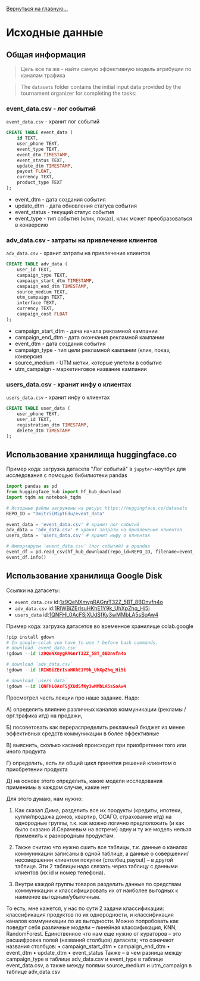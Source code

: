 [Вернуться на главную...](../README.md)

# Исходные данные
## Общая информация

> Цель все та же - найти самую эффективную модель атрибуции по каналам трафика

>The `datasets` folder contains the initial input data provided by the tournament organizer for completing the tasks:

### event_data.csv - лог событий

`event_data.csv` - хранит лог событий

```SQL
CREATE TABLE event_data (
    id TEXT,
    user_phone TEXT,
    event_type TEXT,
    event_dtm TIMESTAMP,
    event_status TEXT,
    update_dtm TIMESTAMP,
    payout FLOAT,
    currency TEXT,
    product_type TEXT
);
```
- event_dtm - дата создания события 
- update_dtm - дата обновления статуса события
- event_status - текущий статус события
- event_type - тип события (клик, показ), клик может преобразоваться в конверсию

### adv_data.csv - затраты на привлечение клиентов

`adv_data.csv` - хранит затраты на привлечение клиентов

```SQL
CREATE TABLE adv_data (
    user_id TEXT,
    campaign_type TEXT,
    campaign_start_dtm TIMESTAMP,
    campaign_end_dtm TIMESTAMP,
    source_medium TEXT,
    utm_campaign TEXT,
    interface TEXT,
    currency TEXT,
    campaign_cost FLOAT
);
```

- campaign_start_dtm - дача начала рекламной кампании
- campaign_end_dtm - дата окончания рекламной кампании
- event_dtm - дата создания события 
- campaign_type - тип цели рекламной кампании (клик, показ, конверсия
- source_medium - UTM метки, которые улетели в событие
- utm_campaign - маркетинговое название кампании

### users_data.csv - хранит инфу о клиентах

`users_data.csv` - хранит инфу о клиентах

```SQL
CREATE TABLE user_data (
    user_phone TEXT,
    user_id TEXT,
    registration_dtm TIMESTAMP,
    delete_dtm TIMESTAMP
);

```

## Использование хранилища huggingface.co

Пример кода: загрузка датасета "Лог событий" в `jupyter`-ноутбук для исследования с помощью бибилиотеки pandas

```python
import pandas as pd
from huggingface_hub import hf_hub_download
import tqdm as notebook_tqdm

# Исходные файлы загружены на ресурс https://huggingface.co/datasets
REPO_ID = "DmitriiMiptEdu/event_data"

event_data = 'event_data.csv' # хранит лог событий
adv_data = 'adv_data.csv' # хранит затраты на привлечение клиентов
users_data = 'users_data.csv' # хранит инфу о клиентах

# Импортируем `event_data.csv` (лог событий) в ppandas
event_df = pd.read_csv(hf_hub_download(repo_id=REPO_ID, filename=event_data, repo_type="dataset"), low_memory=False)
event_df.info()
```


## Использование хранилища Google Disk

Ссылки на датасеты:

* `event_data.csv` id:[1z9QeNXmygRAGnrT32Z_5BT_8BDnvfn4o](https://drive.google.com/file/d/1z9QeNXmygRAGnrT32Z_5BT_8BDnvfn4o/view?usp=sharing)
* `adv_data.csv`   id:[1RIWBiZErIsuHKhE1Y9k_UhXpZhq_Hi5i](https://drive.google.com/file/d/1RIWBiZErIsuHKhE1Y9k_UhXpZhq_Hi5i/view?usp=sharing)
* `users_data`     id:[1QNFHL0AcFSjXUdSfKy3wMMbLA5sSoAw4](https://drive.google.com/file/d/1QNFHL0AcFSjXUdSfKy3wMMbLA5sSoAw4/view?usp=sharing)

Пример кода: загрузка датасетов во временное хранилище colab.google

```python
!pip install gdown
# In google-colab you have to use ! before bash commands.
# download `event_data.csv`
!gdown --id 1z9QeNXmygRAGnrT32Z_5BT_8BDnvfn4o

# download `adv_data.csv`
!gdown --id 1RIWBiZErIsuHKhE1Y9k_UhXpZhq_Hi5i

# download `users_data`
!gdown --id 1QNFHL0AcFSjXUdSfKy3wMMbLA5sSoAw4

```

Просмотрел часть лекции про наше задание. Надо: 

А) определить влияние различных каналов коммуникации (рекламы / орг.трафика итд) на продажи,

Б) посоветовать как перераспределить рекламный бюджет из менее эффективных средств коммуникации в более эффективные

В) выяснить, сколько касаний происходит при приобретении того или иного продукта

Г) определить, есть ли общий цикл принятия решений клиентом о приобретении продукта

Д) на основе этого определить, какие модели исследования применимы в каждом случае, какие нет


Для этого думаю, нам нужно:

1)	Как сказал Дима, разделить все их продукты (кредиты, ипотеки, купля/продажа домов, квартир, ОСАГО, страхование итд) на однородные группы, т.к. как можно логично предположить (и как было сказано И.Серачевым на встрече) одну и ту же модель нельзя применить к разнородным продуктам.

2)	Также считаю что нужно сшить все таблицы, т.к. данные о каналах коммуникации записаны в одной таблице, а данные о совершении/несовершении клиентом покупки (столбец payout) – в другой таблице. Эти 2 таблицы надо связать через таблицу с данными клиентов (их id и номер телефона).

3)	Внутри каждой группы товаров разделить данные по средствам коммуникации и классифицировать их от наиболее выгодных к наименее выгодным/убыточным.



То есть, мне кажется, у нас по сути 2 задачи классификации: классификация продуктов по их однородности, и классификация каналов коммуникации по их выгодности. Можно попробовать как поведут себя различные модели – линейная классификация, KNN, RandomForest. Единственное что нам еще нужно от кураторов – это расшифровка полей (названий столбцов) датасета; что означают названия столбцов:
•	campaign_start_dtm
•	campaign_end_dtm
•	event_dtm
•	update_dtm
•	event_status
Также – в чем разница между campaign_type в таблице adv_data.csv и event_type в таблице event_data.csv, а также между полями source_medium и utm_campaign в таблице adv_data.csv
